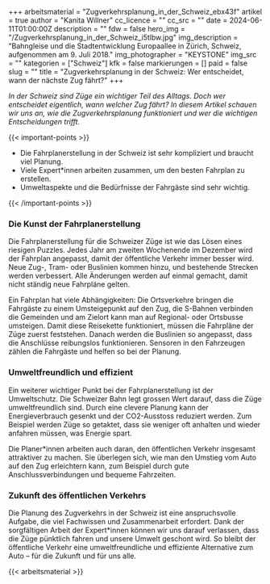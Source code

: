 +++
arbeitsmaterial = "Zugverkehrsplanung_in_der_Schweiz_ebx43f"
artikel = true
author = "Kanita Willner"
cc_licence = ""
cc_src = ""
date = 2024-06-11T01:00:00Z
description = ""
fdw = false
hero_img = "/Zugverkehrsplanung_in_der_Schweiz_i5tlbw.jpg"
img_description = "Bahngleise und die Stadtentwicklung Europaallee in Zürich, Schweiz, aufgenommen am 9. Juli 2018."
img_photographer = "KEYSTONE"
img_src = ""
kategorien = ["Schweiz"]
kfk = false
markierungen = []
paid = false
slug = ""
title = "Zugverkehrsplanung in der Schweiz: Wer entscheidet, wann der nächste Zug fährt?"
+++

_In der Schweiz sind Züge ein wichtiger Teil des Alltags. Doch wer entscheidet eigentlich, wann welcher Zug fährt? In diesem Artikel schauen wir uns an, wie die Zugverkehrsplanung funktioniert und wer die wichtigen Entscheidungen trifft._

{{< important-points >}}

<ul>

<li>Die Fahrplanerstellung in der Schweiz ist sehr kompliziert und braucht viel Planung.</li>

<li>Viele Expert*innen arbeiten zusammen, um den besten Fahrplan zu erstellen.</li>

<li>Umweltaspekte und die Bedürfnisse der Fahrgäste sind sehr wichtig.</li>

</ul>

{{< /important-points >}}

### Die Kunst der Fahrplanerstellung

Die Fahrplanerstellung für die Schweizer Züge ist wie das Lösen eines riesigen Puzzles. Jedes Jahr am zweiten Wochenende im Dezember wird der Fahrplan angepasst, damit der öffentliche Verkehr immer besser wird. Neue Zug-, Tram- oder Buslinien kommen hinzu, und bestehende Strecken werden verbessert. Alle Änderungen werden auf einmal gemacht, damit nicht ständig neue Fahrpläne gelten.

Ein Fahrplan hat viele Abhängigkeiten: Die Ortsverkehre bringen die Fahrgäste zu einem Umsteigepunkt auf den Zug, die S-Bahnen verbinden die Gemeinden und am Zielort kann man auf Regional- oder Ortsbusse umsteigen. Damit diese Reisekette funktioniert, müssen die Fahrpläne der Züge zuerst feststehen. Danach werden die Buslinien so angepasst, dass die Anschlüsse reibungslos funktionieren. Sensoren in den Fahrzeugen zählen die Fahrgäste und helfen so bei der Planung.

### Umweltfreundlich und effizient

Ein weiterer wichtiger Punkt bei der Fahrplanerstellung ist der Umweltschutz. Die Schweizer Bahn legt grossen Wert darauf, dass die Züge umweltfreundlich sind. Durch eine clevere Planung kann der Energieverbrauch gesenkt und der CO2-Ausstoss reduziert werden. Zum Beispiel werden Züge so getaktet, dass sie weniger oft anhalten und wieder anfahren müssen, was Energie spart.

Die Planer*innen arbeiten auch daran, den öffentlichen Verkehr insgesamt attraktiver zu machen. Sie überlegen sich, wie man den Umstieg vom Auto auf den Zug erleichtern kann, zum Beispiel durch gute Anschlussverbindungen und bequeme Fahrzeiten.

### Zukunft des öffentlichen Verkehrs

Die Planung des Zugverkehrs in der Schweiz ist eine anspruchsvolle Aufgabe, die viel Fachwissen und Zusammenarbeit erfordert. Dank der sorgfältigen Arbeit der Expert*innen können wir uns darauf verlassen, dass die Züge pünktlich fahren und unsere Umwelt geschont wird. So bleibt der öffentliche Verkehr eine umweltfreundliche und effiziente Alternative zum Auto – für die Zukunft und für uns alle.

{{< arbeitsmaterial >}}
